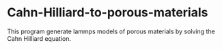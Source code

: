 # Cahn-Hilliard-to-porous-materials
This program generate lammps models of porous materials by solving the Cahn Hilliard equation.

